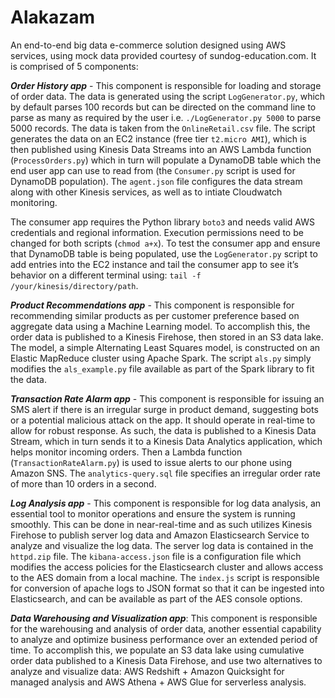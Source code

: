 # Alakazam

An end-to-end big data e-commerce solution designed using AWS services, using mock data provided courtesy of sundog-education.com. It is comprised of 5 components:

**_Order History app_** - This component is responsible for loading and storage of order data. The data is generated using the script `LogGenerator.py`, which by default parses 100 records but can be directed on the command line to parse as many as required by the user i.e. `./LogGenerator.py 5000` to parse 5000 records. The data is taken from the `OnlineRetail.csv` file. The script generates the data on an EC2 instance (free tier `t2.micro AMI`), which is then published using Kinesis Data Streams into an AWS Lambda function (`ProcessOrders.py`) which in turn will populate a DynamoDB table which the end user app can use to read from (the `Consumer.py` script is used for DynamoDB population). The `agent.json` file configures the data stream along with other Kinesis services, as well as to intiate Cloudwatch monitoring.

The consumer app requires the Python library `boto3` and needs valid AWS credentials and regional information. Execution permissions need to be changed for both scripts (`chmod a+x`). To test the consumer app and ensure that DynamoDB table is being populated, use the `LogGenerator.py` script to add entries into the EC2 instance and tail the consumer app to see it’s behavior on a different terminal using: `tail -f /your/kinesis/directory/path`.
    
**_Product Recommendations app_** - This component is responsible for recommending similar products as per customer preference based on aggregate data using a Machine Learning model. To accomplish this, the order data is published to a Kinesis Firehose, then stored in an S3 data lake. The model, a simple Alternating Least Squares model, is constructed on an Elastic MapReduce cluster using Apache Spark. The script `als.py` simply modifies the `als_example.py` file available as part of the Spark library to fit the data. 

**_Transaction Rate Alarm app_** - This component is responsible for issuing an SMS alert if there is an irregular surge in product demand, suggesting bots or a potential malicious attack on the app. It should operate in real-time to allow for robust response. As such, the data is published to a Kinesis Data Stream, which in turn sends it to a Kinesis Data Analytics application, which helps monitor incoming orders. Then a Lambda function (`TransactionRateAlarm.py`) is used to issue alerts to our phone using Amazon SNS. The `analytics-query.sql` file specifies an irregular order rate of more than 10 orders in a second.

**_Log Analysis app_** - This component is responsible for log data analysis, an essential tool to monitor operations and ensure the system is running smoothly. This can be done in near-real-time and as such utilizes Kinesis Firehose to publish server log data and Amazon Elasticsearch Service to analyze and visualize the log data. The server log data is contained in the `httpd.zip` file. The `kibana-access.json` file is a configuration file which modifies the access policies for the Elasticsearch cluster and allows access to the AES domain from a local machine. The `index.js` script is responsible for conversion of apache logs to JSON format so that it can be ingested into Elasticsearch, and can be available as part of the AES console options. 

**_Data Warehousing and Visualization app_**: This component is responsible for the warehousing and analysis of order data, another essential capability to analyze and optimize business performance over an extended period of time. To accomplish this, we populate an S3 data lake using cumulative order data published to a Kinesis Data Firehose, and use two alternatives to analyze and visualize data: AWS Redshift + Amazon Quicksight for managed analysis and AWS Athena + AWS Glue for serverless analysis.  
